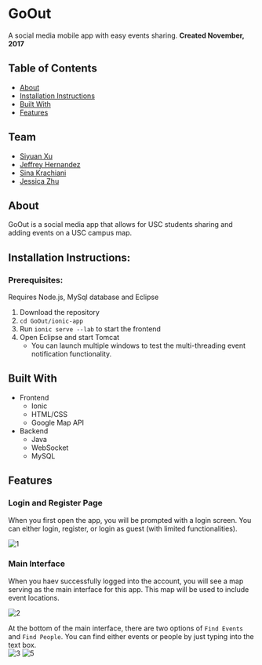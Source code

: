 # GoOut 
A social media mobile app with easy events sharing. 
**Created November, 2017**

## Table of Contents 
- [About](#about)
- [Installation Instructions](#installation-instructions)
- [Built With](#built-with)
- [Features](#features)

## Team
- [Siyuan Xu](https://github.com/1009700427)
- [Jeffrey Hernandez](https://github.com/JeffreyDH)
- [Sina Krachiani](https://github.com/karachia)
- [Jessica Zhu](https://github.com/jessicyz)

## About 
GoOut is a social media app that allows for USC students sharing and adding events on a USC campus map.

## Installation Instructions: 
### Prerequisites: 
Requires Node.js, MySql database and Eclipse 
1. Download the repository 
2. ```cd GoOut/ionic-app```
3. Run ```ionic serve --lab``` to start the frontend 
4. Open Eclipse and start Tomcat 
	- You can launch multiple windows to test the multi-threading event notification functionality. 

## Built With 
- Frontend 
	- Ionic 
	- HTML/CSS
	- Google Map API
- Backend 
	- Java 
	- WebSocket 
	- MySQL

## Features 

### Login and Register Page 
When you first open the app, you will be prompted with a login screen. You can either login, register, or login as guest (with limited functionalities). 

![1](https://user-images.githubusercontent.com/22974252/35259148-e7c2214c-ffb8-11e7-935f-c59a0cbd56de.png)

### Main Interface 
When you haev successfully logged into the account, you will see a map serving as the main interface for this app. This map will be used to include event locations. 

![2](https://user-images.githubusercontent.com/22974252/35259242-899e337a-ffb9-11e7-819f-4dc7f107864f.png)

At the bottom of the main interface, there are two options of ```Find Events``` and ```Find People```. You can find either events or people by just typing into the text box. <br />
![3](https://user-images.githubusercontent.com/22974252/35259358-3ee6b856-ffba-11e7-8a26-b63a8545a166.png)
![5](https://user-images.githubusercontent.com/22974252/35259599-9c7632d4-ffbb-11e7-8db4-71bab1468882.png)
